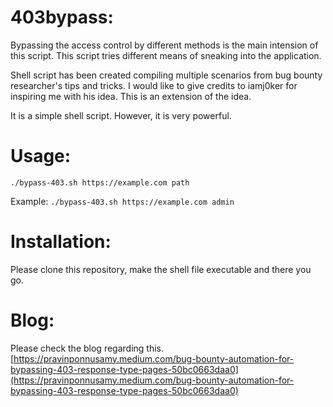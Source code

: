 # 403bypass:

Bypassing the access control by different methods is the main intension of this script. This script tries different means of sneaking into the application.

Shell script has been created compiling multiple scenarios from bug bounty researcher's tips and tricks. I would like to give credits to iamj0ker for inspiring me with his idea. This is an extension of the idea.

It is a simple shell script. However, it is very powerful.

# Usage:

`./bypass-403.sh https://example.com path`

Example: `./bypass-403.sh https://example.com admin`

# Installation:

Please clone this repository, make the shell file executable and there you go.

# Blog:

Please check the blog regarding this. 
[https://pravinponnusamy.medium.com/bug-bounty-automation-for-bypassing-403-response-type-pages-50bc0663daa0](https://pravinponnusamy.medium.com/bug-bounty-automation-for-bypassing-403-response-type-pages-50bc0663daa0)
